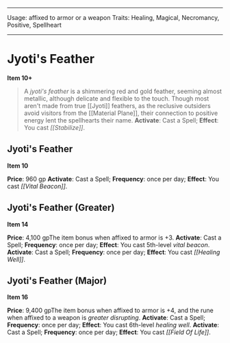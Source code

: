 
---
Usage: affixed to armor or a weapon
Traits: Healing, Magical, Necromancy, Positive, Spellheart

---

# Jyoti's Feather

**Item 10+**

> A *jyoti's feather* is a shimmering red and gold feather, seeming almost metallic, although delicate and flexible to the touch. Though most aren't made from true [[Jyoti]] feathers, as the reclusive outsiders avoid visitors from the [[Material Plane]], their connection to positive energy lent the spellhearts their name.
**Activate**: Cast a Spell;
**Effect**: You cast *[[Stabilize]]*.

## Jyoti's Feather

**Item 10**

**Price**: 960 gp
**Activate**: Cast a Spell;
**Frequency**: once per day;
**Effect**: You cast *[[Vital Beacon]]*.

## Jyoti's Feather (Greater)

**Item 14**

**Price**: 4,100 gpThe item bonus when affixed to armor is +3.
**Activate**: Cast a Spell;
**Frequency**: once per day;
**Effect**: You cast 5th-level *vital beacon*.
**Activate**: Cast a Spell;
**Frequency**: once per day;
**Effect**: You cast *[[Healing Well]]*.

## Jyoti's Feather (Major)

**Item 16**

**Price**: 9,400 gpThe item bonus when affixed to armor is +4, and the rune when affixed to a weapon is *greater disrupting*.
**Activate**: Cast a Spell;
**Frequency**: once per day;
**Effect**: You cast 6th-level *healing well*.
**Activate**: Cast a Spell;
**Frequency**: once per day;
**Effect**: You cast *[[Field Of Life]]*.
